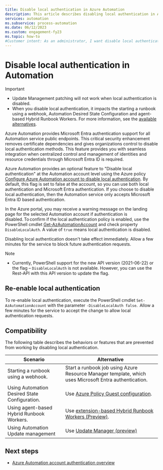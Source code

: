 ```yaml
---
title: Disable local authentication in Azure Automation
description: This article describes disabling local authentication in Azure Automation.
services: automation
ms.subservice: process-automation
ms.date: 06/12/2023
ms.custom: engagement-fy23
ms.topic: how-to
#Customer intent: As an administrator, I want disable local authentication so that I can enhance security.
---
```


# Disable local authentication in Automation

> [!IMPORTANT]
> - Update Management patching will not work when local authentication is disabled. 
> - When you disable local authentication, it impacts the starting a runbook using a webhook, Automation Desired State Configuration and agent-based Hybrid Runbook Workers. For more information, see the [available alternatives](#compatibility).

Azure Automation provides Microsoft Entra authentication support for all Automation service public endpoints. This critical security enhancement removes certificate dependencies and gives organizations control to disable local authentication methods. This feature provides you with seamless integration when centralized control and management of identities and resource credentials through Microsoft Entra ID is required.

Azure Automation provides an optional feature to "Disable local authentication" at the Automation account level using the Azure policy [Configure Azure Automation account to disable local authentication](../automation/policy-reference.md#azure-automation). By default, this flag is set to false at the account, so you can use both local authentication and Microsoft Entra authentication. If you choose to disable local authentication, then the Automation service only accepts Microsoft Entra ID based authentication.

In the Azure portal, you may receive a warning message on the landing page for the selected Automation account if authentication is disabled. To confirm if the local authentication policy is enabled, use the PowerShell cmdlet [Get-AzAutomationAccount](/powershell/module/az.automation/get-azautomationaccount) and check property `DisableLocalAuth`. A value of `true` means local authentication is disabled.

Disabling local authentication doesn't take effect immediately. Allow a few minutes for the service to block future authentication requests.

>[!NOTE]
> - Currently, PowerShell support for the new API version (2021-06-22) or the flag – `DisableLocalAuth` is not available. However, you can use the Rest-API with this API version to update the flag.

## Re-enable local authentication

To re-enable local authentication, execute the PowerShell cmdlet `Set-AzAutomationAccount` with the parameter `-DisableLocalAuth false`.  Allow a few minutes for the service to accept the change to allow local authentication requests.

## Compatibility

The following table describes the behaviors or features that are prevented from working by disabling local authentication.

|Scenario | Alternative |
|---|---|
|Starting a runbook using a webhook. | Start a runbook job using Azure Resource Manager template, which uses Microsoft Entra authentication. |
|Using Automation Desired State Configuration.| Use [Azure Policy Guest configuration](../governance/machine-configuration/overview.md).  |
|Using agent-based Hybrid Runbook Workers.| Use [extension-based Hybrid Runbook Workers (Preview)](./extension-based-hybrid-runbook-worker-install.md).|
|Using Automation Update management |Use [Update Manager (preview)](../update-center/overview.md)


## Next steps
- [Azure Automation account authentication overview](./automation-security-overview.md)
